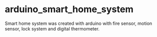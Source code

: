 # arduino_smart_home_system
Smart home system was created with arduino with fire sensor, motion sensor, lock system and digital thermometer.
